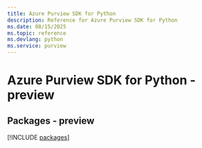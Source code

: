 ```yaml
---
title: Azure Purview SDK for Python
description: Reference for Azure Purview SDK for Python
ms.date: 08/15/2025
ms.topic: reference
ms.devlang: python
ms.service: purview
---
```

# Azure Purview SDK for Python - preview
## Packages - preview
[!INCLUDE [packages](purview-index.md)]